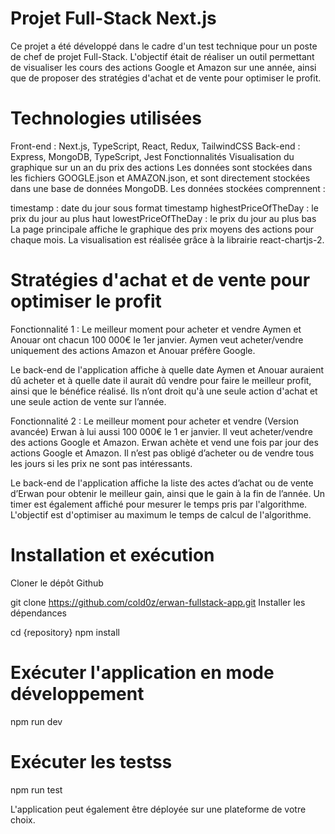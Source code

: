 # Projet Full-Stack Next.js
Ce projet a été développé dans le cadre d'un test technique pour un poste de chef de projet Full-Stack. L'objectif était de réaliser un outil permettant de visualiser les cours des actions Google et Amazon sur une année, ainsi que de proposer des stratégies d'achat et de vente pour optimiser le profit.

# Technologies utilisées
Front-end : Next.js, TypeScript, React, Redux, TailwindCSS
Back-end : Express, MongoDB, TypeScript, Jest
Fonctionnalités
Visualisation du graphique sur un an du prix des actions
Les données sont stockées dans les fichiers GOOGLE.json et AMAZON.json, et sont directement stockées dans une base de données MongoDB. Les données stockées comprennent :

timestamp : date du jour sous format timestamp
highestPriceOfTheDay : le prix du jour au plus haut
lowestPriceOfTheDay : le prix du jour au plus bas
La page principale affiche le graphique des prix moyens des actions pour chaque mois. La visualisation est réalisée grâce à la librairie react-chartjs-2.

# Stratégies d'achat et de vente pour optimiser le profit
Fonctionnalité 1 : Le meilleur moment pour acheter et vendre
Aymen et Anouar ont chacun 100 000€ le 1er janvier. Aymen veut acheter/vendre uniquement des actions Amazon et Anouar préfère Google.

Le back-end de l'application affiche à quelle date Aymen et Anouar auraient dû acheter et à quelle date il aurait dû vendre pour faire le meilleur profit, ainsi que le bénéfice réalisé. Ils n’ont droit qu'à une seule action d'achat et une seule action de vente sur l’année.

Fonctionnalité 2 : Le meilleur moment pour acheter et vendre (Version avancée)
Erwan à lui aussi 100 000€ le 1 er janvier. Il veut acheter/vendre des actions Google et Amazon. Erwan achète et vend une fois par jour des actions Google et Amazon. Il n’est pas obligé d’acheter ou de vendre tous les jours si les prix ne sont pas intéressants.

Le back-end de l'application affiche la liste des actes d’achat ou de vente d’Erwan pour obtenir le meilleur gain, ainsi que le gain à la fin de l’année. Un timer est également affiché pour mesurer le temps pris par l'algorithme. L'objectif est d'optimiser au maximum le temps de calcul de l'algorithme.

# Installation et exécution
Cloner le dépôt Github


git clone https://github.com/cold0z/erwan-fullstack-app.git
Installer les dépendances

cd {repository}
npm install

# Exécuter l'application en mode développement
npm run dev

# Exécuter les testss
npm run test


L'application peut également être déployée sur une plateforme de votre choix.
